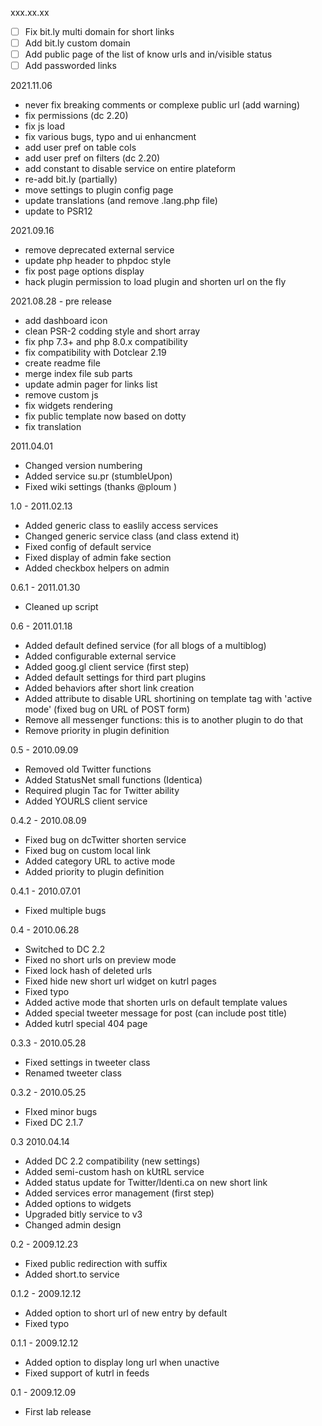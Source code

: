 xxx.xx.xx
- [ ] Fix bit.ly multi domain for short links
- [ ] Add bit.ly custom domain
- [ ] Add public page of the list of know urls and in/visible status
- [ ] Add passworded links

2021.11.06
- never fix breaking comments or complexe public url (add warning)
- fix permissions (dc 2.20)
- fix js load
- fix various bugs, typo and ui enhancment
- add user pref on table cols
- add user pref on filters (dc 2.20)
- add constant to disable service on entire plateform
- re-add bit.ly (partially)
- move settings to plugin config page
- update translations (and remove .lang.php file)
- update to PSR12

2021.09.16
- remove deprecated external service
- update php header to phpdoc style
- fix post page options display
- hack plugin permission to load plugin and shorten url on the fly

2021.08.28 - pre release
- add dashboard icon
- clean PSR-2 codding style and short array
- fix php 7.3+ and php 8.0.x compatibility
- fix compatibility with Dotclear 2.19
- create readme file
- merge index file sub parts
- update admin pager for links list
- remove custom js
- fix widgets rendering
- fix public template now based on dotty
- fix translation

2011.04.01
- Changed version numbering
- Added service su.pr (stumbleUpon)
- Fixed wiki settings (thanks @ploum )

1.0 - 2011.02.13
- Added generic class to easlily access services
- Changed generic service class (and class extend it)
- Fixed config of default service
- Fixed display of admin fake section
- Added checkbox helpers on admin

0.6.1 - 2011.01.30
- Cleaned up script

0.6 - 2011.01.18
- Added default defined service (for all blogs of a multiblog)
- Added configurable external service
- Added goog.gl client service (first step)
- Added default settings for third part plugins
- Added behaviors after short link creation
- Added attribute to disable URL shortining on template tag with 'active mode' (fixed bug on URL of POST form)
- Remove all messenger functions: this is to another plugin to do that
- Remove priority in plugin definition

0.5 - 2010.09.09
- Removed old Twitter functions
- Added StatusNet small functions (Identica)
- Required plugin Tac for Twitter ability
- Added YOURLS client service

0.4.2 - 2010.08.09
- Fixed bug on dcTwitter shorten service
- Fixed bug on custom local link
- Added category URL to active mode
- Added priority to plugin definition

0.4.1 - 2010.07.01
- Fixed multiple bugs

0.4 - 2010.06.28
- Switched to DC 2.2
- Fixed no short urls on preview mode
- Fixed lock hash of deleted urls
- Fixed hide new short url widget on kutrl pages
- Fixed typo
- Added active mode that shorten urls on default template values
- Added special tweeter message for post (can include post title)
- Added kutrl special 404 page

0.3.3 - 2010.05.28
- Fixed settings in tweeter class
- Renamed tweeter class

0.3.2 - 2010.05.25
- FIxed minor bugs
- Fixed DC 2.1.7

0.3 2010.04.14
- Added DC 2.2 compatibility (new settings)
- Added semi-custom hash on kUtRL service
- Added status update for Twitter/Identi.ca on new short link
- Added services error management (first step)
- Added options to widgets
- Upgraded bitly service to v3
- Changed admin design

0.2 - 2009.12.23
- Fixed public redirection with suffix
- Added short.to service

0.1.2 - 2009.12.12
- Added option to short url of new entry by default
- Fixed typo

0.1.1 - 2009.12.12
- Added option to display long url when unactive
- Fixed support of kutrl in feeds

0.1 - 2009.12.09
- First lab release